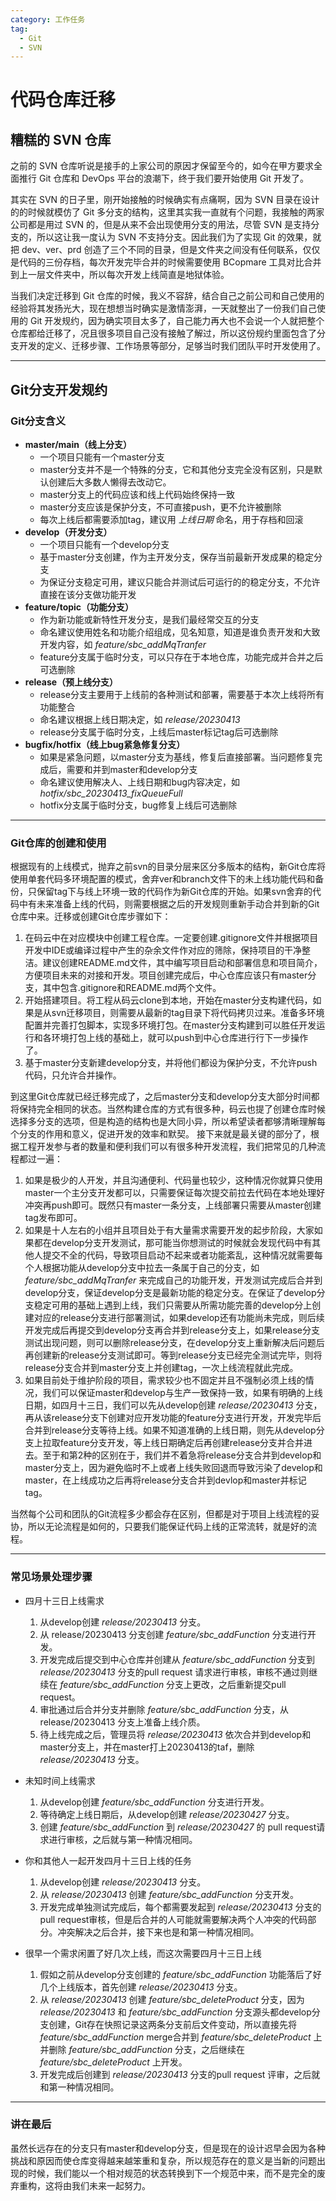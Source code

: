 ```yaml
---
category: 工作任务
tag: 
  - Git
  - SVN
---
```


# 代码仓库迁移
## 糟糕的 SVN 仓库
之前的 SVN 仓库听说是接手的上家公司的原因才保留至今的，如今在甲方要求全面推行 Git 仓库和 DevOps 平台的浪潮下，终于我们要开始使用 Git 开发了。

其实在 SVN 的日子里，刚开始接触的时候确实有点痛啊，因为 SVN 目录在设计的的时候就模仿了 Git 多分支的结构，这里其实我一直就有个问题，我接触的两家公司都是用过 SVN 的，但是从来不会出现使用分支的用法，尽管 SVN 是支持分支的，所以这让我一度认为 SVN 不支持分支。因此我们为了实现 Git 的效果，就把 dev、ver、prd 创造了三个不同的目录，但是文件夹之间没有任何联系，仅仅是代码的三份存档，每次开发完毕合并的时候需要使用 BCopmare 工具对比合并到上一层文件夹中，所以每次开发上线简直是地狱体验。

当我们决定迁移到 Git 仓库的时候，我义不容辞，结合自己之前公司和自己使用的经验将其发扬光大，现在想想当时确实是激情澎湃，一天就整出了一份我们自己使用的 Git 开发规约，因为确实项目太多了，自己能力再大也不会说一个人就把整个仓库都给迁移了，况且很多项目自己没有接触了解过，所以这份规约里面包含了分支开发的定义、迁移步骤、工作场景等部分，足够当时我们团队平时开发使用了。
___
## Git分支开发规约

### Git分支含义

- **master/main（线上分支）**
  - 一个项目只能有一个master分支
  - master分支并不是一个特殊的分支，它和其他分支完全没有区别，只是默认创建后大多数人懒得去改动它。
  - master分支上的代码应该和线上代码始终保持一致
  - master分支应该是保护分支，不可直接push，更不允许被删除
  - 每次上线后都需要添加tag，建议用 _上线日期_ 命名，用于存档和回滚
- **develop（开发分支）**
  - 一个项目只能有一个develop分支
  - 基于master分支创建，作为主开发分支，保存当前最新开发成果的稳定分支
  - 为保证分支稳定可用，建议只能合并测试后可运行的的稳定分支，不允许直接在该分支做功能开发
- **feature/topic（功能分支）**
  - 作为新功能或新特性开发分支，是我们最经常交互的分支
  - 命名建议使用姓名和功能介绍组成，见名知意，知道是谁负责开发和大致开发内容，如 _feature/sbc_addMqTranfer_
  - feature分支属于临时分支，可以只存在于本地仓库，功能完成并合并之后可选删除
- **release（预上线分支）**
  - release分支主要用于上线前的各种测试和部署，需要基于本次上线将所有功能整合
  - 命名建议根据上线日期决定，如 _release/20230413_
  - release分支属于临时分支，上线后master标记tag后可选删除
- **bugfix/hotfix（线上bug紧急修复分支）**
  - 如果是紧急问题，以master分支为基线，修复后直接部署。当问题修复完成后，需要和并到master和develop分支
  - 命名建议使用解决人、上线日期和bug内容决定，如 _hotfix/sbc_20230413_fixQueueFull_
  - hotfix分支属于临时分支，bug修复上线后可选删除

---

### Git仓库的创建和使用

根据现有的上线模式，抛弃之前svn的目录分层来区分多版本的结构，新Git仓库将使用单套代码多环境配置的模式，舍弃ver和branch文件下的未上线功能代码和备份，只保留tag下与线上环境一致的代码作为新Git仓库的开始。如果svn舍弃的代码中有未来准备上线的代码，则需要根据之后的开发规则重新手动合并到新的Git仓库中来。迁移或创建Git仓库步骤如下：

1. 在码云中在对应模块中创建工程仓库。一定要创建.gitignore文件并根据项目开发中IDE或编译过程中产生的杂余文件作对应的筛除，保持项目的干净整洁。建议创建README.md文件，其中编写项目启动和部署信息和项目简介，方便项目未来的对接和开发。项目创建完成后，中心仓库应该只有master分支，其中包含.gitignore和README.md两个文件。
2. 开始搭建项目。将工程从码云clone到本地，开始在master分支构建代码，如果是从svn迁移项目，则需要从最新的tag目录下将代码拷贝过来。准备多环境配置并完善打包脚本，实现多环境打包。在master分支构建到可以胜任开发运行和各环境打包上线的基础上，就可以push到中心仓库进行行下一步操作了。
3. 基于master分支新建develop分支，并将他们都设为保护分支，不允许push代码，只允许合并操作。

到这里Git仓库就已经迁移完成了，之后master分支和develop分支大部分时间都将保持完全相同的状态。当然构建仓库的方式有很多种，码云也提了创建仓库时候选择多分支的选项，但是构造的结构也是大同小异，所以希望读者都够清晰理解每个分支的作用和意义，促进开发的效率和默契。
接下来就是最关键的部分了，根据工程开发参与者的数量和便利我们可以有很多种开发流程，我们把常见的几种流程都过一遍：

1. 如果是极少的人开发，并且沟通便利、代码量也较少，这种情况你就算只使用master一个主分支开发都可以，只需要保证每次提交前拉去代码在本地处理好冲突再push即可。既然只有master一条分支，上线部署只需要从master创建tag发布即可。
2. 如果是十人左右的小组并且项目处于有大量需求需要开发的起步阶段，大家如果都在develop分支开发测试，那可能当你想测试的时候就会发现代码中有其他人提交不全的代码，导致项目启动不起来或者功能紊乱，这种情况就需要每个人根据功能从develop分支中拉去一条属于自己的分支，如 _feature/sbc_addMqTranfer_ 来完成自己的功能开发，开发测试完成后合并到develop分支，保证develop分支是最新功能的稳定分支。在保证了develop分支稳定可用的基础上遇到上线，我们只需要从所需功能完善的develop分上创建对应的release分支进行部署测试，如果develop还有功能尚未完成，则后续开发完成后再提交到develop分支再合并到release分支上，如果release分支测试出现问题，则可以删除release分支，在develop分支上重新解决后问题后再创建新的release分支测试即可。等到release分支已经完全测试完毕，则将release分支合并到master分支上并创建tag，一次上线流程就此完成。
3. 如果目前处于维护阶段的项目，需求较少也不固定并且不强制必须上线的情况，我们可以保证master和develop与生产一致保持一致，如果有明确的上线日期，如四月十三日，我们可以先从develop创建 _release/20230413_ 分支，再从该release分支下创建对应开发功能的feature分支进行开发，开发完毕后合并到release分支等待上线。如果不知道准确的上线日期，则先从develop分支上拉取feature分支开发，等上线日期确定后再创建release分支并合并进去。至于和第2种的区别在于，我们并不着急将release分支合并到develop和master分支上，因为避免临时不上或者上线失败回退而导致污染了develop和master，在上线成功之后再将release分支合并到devlop和master并标记tag。

当然每个公司和团队的Git流程多少都会存在区别，但都是对于项目上线流程的妥协，所以无论流程是如何的，只要我们能保证代码上线的正常流转，就是好的流程。

---

### 常见场景处理步骤

- 四月十三日上线需求
  1. 从develop创建 _release/20230413_ 分支。
  2. 从 release/20230413 分支创建 _feature/sbc_addFunction_ 分支进行开发。
  3. 开发完成后提交到中心仓库并创建从 _feature/sbc_addFunction_ 分支到 _release/20230413_ 分支的pull request 请求进行审核，审核不通过则继续在 _feature/sbc_addFunction_ 分支上更改，之后重新提交pull request。
  4. 审批通过后合并分支并删除 _feature/sbc_addFunction_ 分支，从 release/20230413 分支上准备上线介质。
  5. 待上线完成之后，管理员将 _release/20230413_ 依次合并到develop和master分支上，并在master打上20230413的taf，删除 _release/20230413_ 分支。

- 未知时间上线需求
  1.  从develop创建 _feature/sbc_addFunction_ 分支进行开发。
  2.  等待确定上线日期后，从develop创建 _release/20230427_ 分支。
  3.  创建 _feature/sbc_addFunction_ 到 _release/20230427_ 的 pull request请求进行审核，之后就与第一种情况相同。

- 你和其他人一起开发四月十三日上线的任务
  1. 从develop创建 _release/20230413_ 分支。
  2. 从 _release/20230413_ 创建 _feature/sbc_addFunction_ 分支开发。
  3. 开发完成单独测试完成后，每个都需要发起到 _release/20230413_ 分支的pull request审核，但是后合并的人可能就需要解决两个人冲突的代码部分。冲突解决之后合并，接下来也是和第一种情况相同。

- 很早一个需求闲置了好几次上线，而这次需要四月十三日上线
  1. 假如之前从develop分支创建的 _feature/sbc_addFunction_ 功能落后了好几个上线版本，首先创建 _release/20230413_ 分支。
  2. 从 _release/20230413_ 创建 _feature/sbc_deleteProduct_ 分支，因为 _release/20230413_ 和 _feature/sbc_addFunction_ 分支源头都develop分支创建，Git存在快照记录这两条分支前后文件变动，所以直接先将 _feature/sbc_addFunction_ merge合并到 _feature/sbc_deleteProduct_ 上并删除 _feature/sbc_addFunction_ 分支，之后继续在 _feature/sbc_deleteProduct_ 上开发。
  3. 开发完成后创建到 _release/20230413_ 分支的pull request 评审，之后就和第一种情况相同。

---

### 讲在最后

虽然长远存在的分支只有master和develop分支，但是现在的设计迟早会因为各种挑战和原因而使仓库变得越来越笨重和复杂，所以规范存在的意义是当新的问题出现的时候，我们能以一个相对规范的状态转换到下一个规范中来，而不是完全的废弃重构，这将由我们未来一起努力。

<style>
hr:nth-of-type(1) {
  border-image: linear-gradient(to right, #F00, #0F0 20%, #00F 80%, #000) 1 !important;
}
</style>